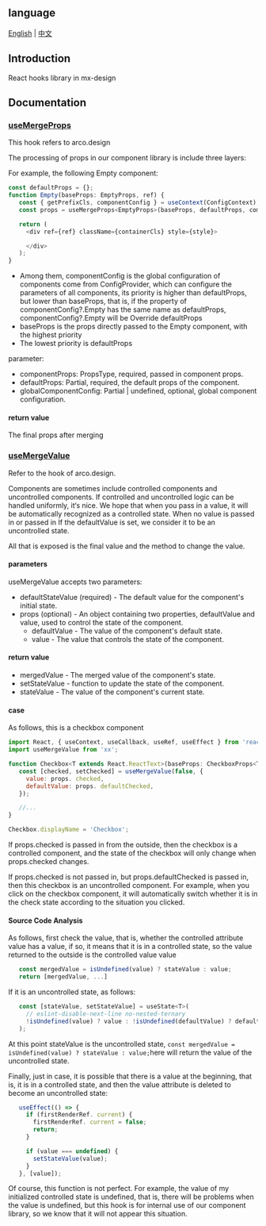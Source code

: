 ## language
[English](./README.md) | [中文](./README.zh.md)

## Introduction
React hooks library in mx-design


## Documentation

### [useMergeProps](./src/useMergeProps.ts)

This hook refers to arco.design

The processing of props in our component library is include three layers:

For example, the following Empty component:

```javascript
const defaultProps = {};
function Empty(baseProps: EmptyProps, ref) {
   const { getPrefixCls, componentConfig } = useContext(ConfigContext);
   const props = useMergeProps<EmptyProps>(baseProps, defaultProps, componentConfig?.Empty);

   return (
     <div ref={ref} className={containerCls} style={style}>

     </div>
   );
}
```
- Among them, componentConfig is the global configuration of components come from ConfigProvider, which can configure the parameters of all components, its priority is higher than defaultProps, but lower than baseProps, that is, if the property of componentConfig?.Empty has the same name as defaultProps, componentConfig?.Empty will be Override defaultProps
- baseProps is the props directly passed to the Empty component, with the highest priority
- The lowest priority is defaultProps



parameter:

- componentProps: PropsType, required, passed in component props.
- defaultProps: Partial<PropsType>, required, the default props of the component.
- globalComponentConfig: Partial<PropsType> | undefined, optional, global component configuration.

#### return value

The final props after merging


### [useMergeValue](./src/useMergeValue.ts)

Refer to the hook of arco.design.

Components are sometimes include controlled components and uncontrolled components. If controlled and uncontrolled logic can be handled uniformly, it‘s nice. We hope that when you pass in a value, it will be automatically recognized as a controlled state. When no value is passed in or passed in If the defaultValue is set, we consider it to be an uncontrolled state.

All that is exposed is the final value and the method to change the value.

#### parameters
useMergeValue accepts two parameters:

- defaultStateValue (required) - The default value for the component's initial state.
- props (optional) - An object containing two properties, defaultValue and value, used to control the state of the component.
   - defaultValue - The value of the component's default state.
   - value - The value that controls the state of the component.

#### return value
- mergedValue - The merged value of the component's state.
- setStateValue - function to update the state of the component.
- stateValue - The value of the component's current state.

#### case
As follows, this is a checkbox component
```javascript
import React, { useContext, useCallback, useRef, useEffect } from 'react';
import useMergeValue from 'xx';

function Checkbox<T extends React.ReactText>(baseProps: CheckboxProps<T>, ref) {
   const [checked, setChecked] = useMergeValue(false, {
     value: props. checked,
     defaultValue: props. defaultChecked,
   });

   //...
}

Checkbox.displayName = 'Checkbox';
```

If props.checked is passed in from the outside, then the checkbox is a controlled component, and the state of the checkbox will only change when props.checked changes.

If props.checked is not passed in, but props.defaultChecked is passed in, then this checkbox is an uncontrolled component. For example, when you click on the checkbox component, it will automatically switch whether it is in the check state according to the situation you clicked.

#### Source Code Analysis

As follows, first check the value, that is, whether the controlled attribute value has a value, if so, it means that it is in a controlled state, so the value returned to the outside is the controlled value value
```javascript
   const mergedValue = isUndefined(value) ? stateValue : value;
   return [mergedValue, ...]
```
If it is an uncontrolled state, as follows:
```javascript
   const [stateValue, setStateValue] = useState<T>(
     // eslint-disable-next-line no-nested-ternary
     !isUndefined(value) ? value : !isUndefined(defaultValue) ? defaultValue : defaultStateValue
   );
```
At this point stateValue is the uncontrolled state, `const mergedValue = isUndefined(value) ? stateValue : value;`here will return the value of the uncontrolled state.

Finally, just in case, it is possible that there is a value at the beginning, that is, it is in a controlled state, and then the value attribute is deleted to become an uncontrolled state:

```javascript
   useEffect(() => {
     if (firstRenderRef. current) {
       firstRenderRef. current = false;
       return;
     }

     if (value === undefined) {
       setStateValue(value);
     }
   }, [value]);
```

Of course, this function is not perfect. For example, the value of my initialized controlled state is undefined, that is, there will be problems when the value is undefined, but this hook is for internal use of our component library, so we know that it will not appear this situation.
